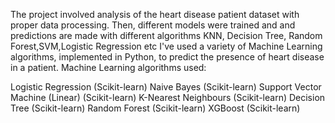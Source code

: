 The project involved analysis of the heart disease patient dataset with proper data processing. Then, different models were trained and and predictions are made with different algorithms KNN, Decision Tree, Random Forest,SVM,Logistic Regression etc
I've used a variety of Machine Learning algorithms, implemented in Python, to predict the presence of heart disease in a patient. 
Machine Learning algorithms used:

Logistic Regression (Scikit-learn)
Naive Bayes (Scikit-learn)
Support Vector Machine (Linear) (Scikit-learn)
K-Nearest Neighbours (Scikit-learn)
Decision Tree (Scikit-learn)
Random Forest (Scikit-learn)
XGBoost (Scikit-learn)

